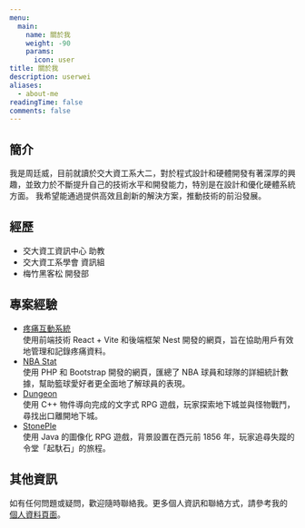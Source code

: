 ```yaml
---
menu:
  main:
    name: 關於我
    weight: -90
    params:
      icon: user
title: 關於我
description: userwei
aliases:
  - about-me
readingTime: false
comments: false
---
```


## 簡介

我是周廷威，目前就讀於交大資工系大二，對於程式設計和硬體開發有著深厚的興趣，並致力於不斷提升自己的技術水平和開發能力，特別是在設計和優化硬體系統方面。
我希望能通過提供高效且創新的解決方案，推動技術的前沿發展。

## 經歷

- 交大資工資訊中心 助教
- 交大資工系學會 資訊組
- 梅竹黑客松 開發部

## 專案經驗

- [疼痛互動系統](https://github.com/chou-ting-wei/NYCU_Service-Learning-Nanao)  
  使用前端技術 React + Vite 和後端框架 Nest 開發的網頁，旨在協助用戶有效地管理和記錄疼痛資料。
- [NBA Stat](https://github.com/chou-ting-wei/NYCU_DBMS-Final-Project)  
  使用 PHP 和 Bootstrap 開發的網頁，匯總了 NBA 球員和球隊的詳細統計數據，幫助籃球愛好者更全面地了解球員的表現。
- [Dungeon](https://github.com/chou-ting-wei/NYCU_OOP-Dungeon)  
  使用 C++ 物件導向完成的文字式 RPG 遊戲，玩家探索地下城並與怪物戰鬥，尋找出口離開地下城。
- [StonePle](https://github.com/chou-ting-wei/NEHS_StonePle)  
  使用 Java 的圖像化 RPG 遊戲，背景設置在西元前 1856 年，玩家追尋失蹤的令堂「起馱石」的旅程。

## 其他資訊

如有任何問題或疑問，歡迎隨時聯絡我。更多個人資訊和聯絡方式，請參考我的 [個人資料頁面](https://profile.userwei.com/)。
